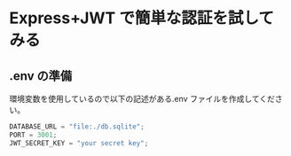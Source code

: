 # Express+JWT で簡単な認証を試してみる

## .env の準備

環境変数を使用しているので以下の記述がある.env ファイルを作成してください。

```javascript
DATABASE_URL = "file:./db.sqlite";
PORT = 3001;
JWT_SECRET_KEY = "your secret key";
```
